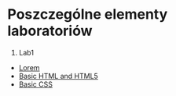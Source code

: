 # Poszczególne elementy laboratoriów
1. Lab1
  * [Lorem](https://fantazjum.github.io/Projektowanie-Interfejsow-Webowych/Lab1/Lorem.html)
  * [Basic HTML and HTML5](https://fantazjum.github.io/Projektowanie-Interfejsow-Webowych/Lab1/Basic-HTML-and-HTML5.html)
  * [Basic CSS](https://fantazjum.github.io/Projektowanie-Interfejsow-Webowych/Lab1/Basic-CSS.html)
